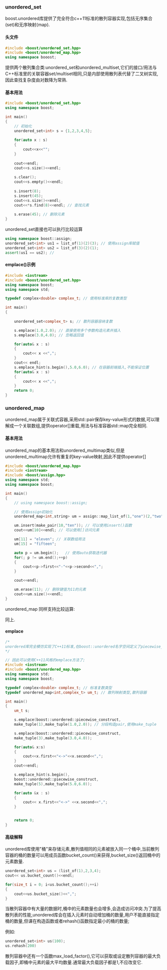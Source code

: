 ### unordered_set

boost.unordered库提供了完全符合c++11标准的散列容器实现,包括无序集合(set)和无序映射(map).

#### **头文件**

```c++
#include <boost/unordered_set.hpp>
#include <boost/unordered_map.hpp>
using namespace booost;
```

提供两个散列集合类:unordered_set和unordered_multiset,它们的接口/用法与C++标准里的关联容器set/multiset相同,只是内部使用散列表代替了二叉树实现,因此查找复杂度由对数降为常熟.

#### 基本用法

```C++
#include <boost/unordered_set.hpp>
using namespace boost;

int main()
{
    // 初始化
    unordered_set<int> s = {1,2,3,4,5};
    
    for(auto x : s)
    {
        cout<<x<<"";
	}
    
    cout<<endl;
    cout<<s.size()<<endl;
	
    s.clear();
    cout<<s.empty()<<endl;
    
    s.insert(8);
    s.insert(45);
    cout<<s.size()<<endl;
    cout<<*s.find(8)<<endl; // 查找元素
    
    s.erase(45); // 删除元素
}
```

unordered_set直接也可以执行比较运算

```c++
using namespace boost::assign;
unordered_set<int> us1 = list_of(1)(2)(3); // 使用assign库赋值
unordered_set<int> us2 = list_of(3)(2)(1); 
assert(us1 == us2); // 
```



#### emplace()示例

```c++
#include <iostream>
#include <boost/unordered_set.hpp>
using namespace boost;
using namespace std;

typedef complex<double> complex_t; // 使用标准库的复数类型

int main()
{
    
    unordered_set<complex_t> s; // 散列容器容纳复数

    s.emplace(1.0,2.0); // 直接使用多个参数构造元素并插入
    s.emplace(3.0,4.0); // 忽略返回值

    for(auto& x : s)
    {
        cout<< x <<",";
    }
    cout<< endl;
    s.emplace_hint(s.begin(),5.0,6.0); // 在容器前端插入,不能保证位置
    for(auto& x : s)
    {
        cout<< x <<",";
    }
    return 0;
}
```



### unordered_map

unordered_map属于关联式容器,采用std::pair保存key-value形式的数据,可以理解成一个关联数组,提供operator[]重载,用法与标准容器std::map完全相同.

#### 基本用法

unordered_map的基本用法和unordered_multimap类似,但是unordered_multimap允许有重复的key-value映射,因此不提供operator[]

```c++
#include <boost/unordered_map.hpp>
#include <iostream>
#include <boost/assign.hpp> 
using namespace std;
using namespace boost;

int main()
{
    // using namespace boost::assign;

    // 使用assign初始化
    unordered_map<int,string> um = assign::map_list_of(1,"one")(2,"two")(2,"three");

    um.insert(make_pair(10,"ten")); // 可以使用insert()函数
    cout<<um[10]<<endl; // 可以使用[]访问元素

    um[11] = "eleven"; // 关联数组用法
    um[15] = "fifteen";

    auto p = um.begin();   // 使用auto获取迭代器
    for(; p != um.end();++p)
    {
        cout<<p->first<<"-"<<p->second<<",";
    }

    cout<<endl;

    um.erase(11); // 删除键值为11的元素
    cout<<um.size()<<endl;
}
```



unordered_map 同样支持比较运算:

同上.

#### emplace

```c++
/*
unordered库完全模仿实现了C++11标准,在boost::unordered名字空间定义了piecewise_construct_t类型和它的一个实例
*/

// 因此可以使用C++11风格的emplace方法了;
#include <iostream>
#include <boost/unordered_map.hpp>
using namespace std;
using namespace boost;

typedef complex<double> complex_t; // 标准复数类型
typedef unordered_map<int,complex_t> um_t; // 散列映射类型,散列容器

int main()
{
    um_t s;

    s.emplace(boost::unordered::piecewise_construct,
    make_tuple(1),make_tuple(1.0,2.0)); // 分段构造pair,使用make_tuple

    s.emplace(boost::unordered::piecewise_construct,
    make_tuple(3),make_tuple(3.0,4.0));

    for(auto& x:s)
    {
        cout<<x.first<<"<->"<<x.second<<",";
    }
    cout<<endl;

    s.emplace_hint(s.begin(),
    boost::unordered::piecewise_construct,
    make_tuple(5),make_tuple(5.0,6.0));

    for(auto &x : s)
    {
        cout<< x.first<<"<->" <<x.second<<",";
    }


    return 0;
}
```

#### 高级解释

unordered库使用"桶"来存储元素,散列值相同的元素被放入同一个桶中,当前散列容器的桶的数量可以用成员函数bucket_count()来获得,bucket_size()返回桶中的元素数量.

```c++
unordered_set<int> us = (list_of(1),2,3,4);
cout<< us.bucket_count()<<endl;

for(size_t i = 0; i<us.bucket_count();++i)
{
    cout<<us.bucket_size()<<",";
}
```

当散列容器中有大量的数据时,桶中的元素数量也会增多,会造成访问冲突.为了提高散列表的性能,unordered库会在插入元素时自动增加桶的数量,用户不能直接指定桶的数量,但课在构造函数或者rehash()函数指定最小的桶的数量;

例如:

```c++
unordered_set<int> us(100);
us.rehash(200) 
```

散列容器中还有一个函数max_load_factor(),它可以获取或设定散列容器的最大负载因子,即桶中元素的最大平均数量.通常最大负载因子都是1,不应改变它.



